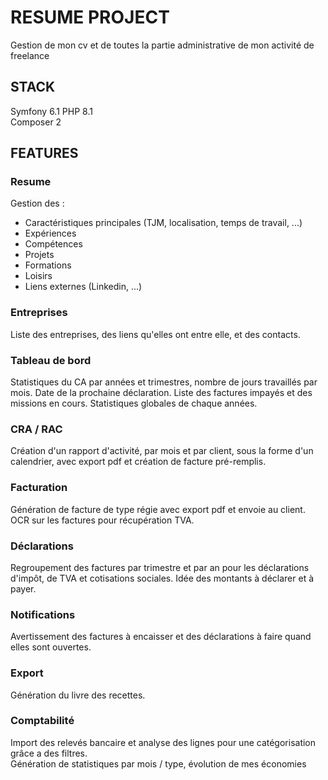 # RESUME PROJECT

Gestion de mon cv et de toutes la partie administrative de mon activité de freelance  

## STACK

Symfony 6.1
PHP 8.1  
Composer 2    

## FEATURES

### Resume

Gestion des :
- Caractéristiques principales (TJM, localisation, temps de travail, ...)
- Expériences
- Compétences
- Projets
- Formations
- Loisirs
- Liens externes (Linkedin, ...)

### Entreprises

Liste des entreprises, des liens qu'elles ont entre elle, et des contacts.  

### Tableau de bord

Statistiques du CA par années et trimestres, nombre de jours travaillés par mois. 
Date de la prochaine déclaration. 
Liste des factures impayés et des missions en cours. 
Statistiques globales de chaque années. 

### CRA / RAC

Création d'un rapport d'activité, par mois et par client, sous la forme d'un calendrier, avec export pdf et création de facture pré-remplis.  

### Facturation

Génération de facture de type régie avec export pdf et envoie au client. 
OCR sur les factures pour récupération TVA. 

### Déclarations

Regroupement des factures par trimestre et par an pour les déclarations d'impôt, de TVA et cotisations sociales. 
Idée des montants à déclarer et à payer.  

### Notifications

Avertissement des factures à encaisser et des déclarations à faire quand elles sont ouvertes.  

### Export

Génération du livre des recettes.

### Comptabilité

Import des relevés bancaire et analyse des lignes pour une catégorisation grâce a des filtres.  
Génération de statistiques par mois / type, évolution de mes économies
